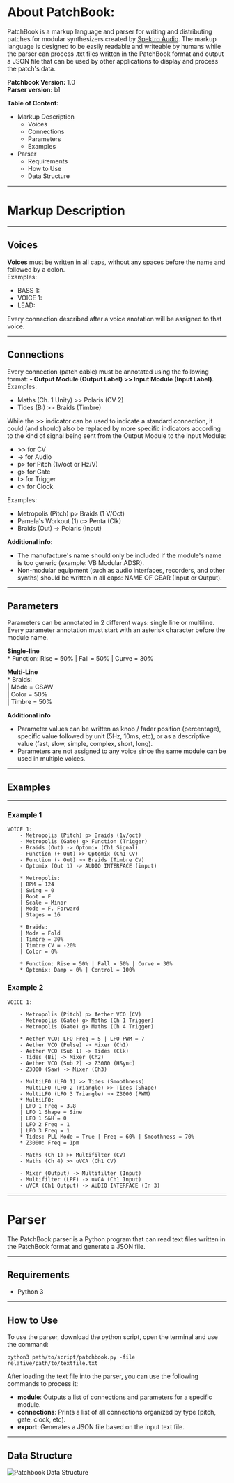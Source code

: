 # About PatchBook:

PatchBook is a markup language and parser for writing and distributing patches for modular synthesizers created by [Spektro Audio](http://spektroaudio.com/).
The markup language is designed to be easily readable and writeable by humans while the parser can process .txt files written in the PatchBook format and output a JSON file that can be used by other applications to display and process the patch's data.

**Patchbook Version:** 1.0  
**Parser version:** b1

**Table of Content:**

<!-- MarkdownTOC -->

- Markup Description
	- Voices
	- Connections
	- Parameters
	- Examples
- Parser
	- Requirements
	- How to Use
	- Data Structure

<!-- /MarkdownTOC -->


---

# Markup Description

---

## Voices

**Voices** must be written in all caps, without any spaces before the name and followed by a colon.  
Examples:

- BASS 1:
- VOICE 1:
- LEAD:

Every connection described after a voice anotation will be assigned to that voice.

---

## Connections

Every connection (patch cable) must be annotated using the following format: **- Output Module (Output Label) >> Input Module (Input Label)**.  
Examples:  

- Maths (Ch. 1 Unity) >> Polaris (CV 2)
- Tides (Bi) >> Braids (Timbre)

While the >> indicator can be used to indicate a standard connection, it could (and should) also be replaced by more specific indicators according to the kind of signal being sent from the Output Module to the Input Module:  

- \>> for CV
- -> for Audio
- p> for Pitch (1v/oct or Hz/V)
- g> for Gate
- t> for Trigger
- c> for Clock

Examples:

- Metropolis (Pitch) p> Braids (1 V/Oct)
- Pamela's Workout (1) c> Penta (Clk)
- Braids (Out) -> Polaris (Input)

**Additional info:**

- The manufacture's name should only be included if the module's name is too generic (example: VB Modular ADSR).
- Non-modular equipment (such as audio interfaces, recorders, and other synths) should be written in all caps: NAME OF GEAR (Input or Output).

---

## Parameters

Parameters can be annotated in 2 different ways: single line or multiline. Every parameter annotation must start with an asterisk character before the module name.

**Single-line**  
\* Function: Rise = 50% | Fall = 50% | Curve = 30%

**Multi-Line**  
\* Braids:  
	| Mode = CSAW  
	| Color = 50%  
	| Timbre = 50%  
	
**Additional info**

- Parameter values can be written as knob / fader position (percentage), specific value followed by unit (5Hz, 10ms, etc), or as a descriptive value (fast, slow, simple, complex, short, long).
- Parameters are not assigned to any voice since the same module can be used in multiple voices. 
 

---

## Examples

---

### Example 1

```
VOICE 1:
	- Metropolis (Pitch) p> Braids (1v/oct)
	- Metropolis (Gate) g> Function (Trigger)
	- Braids (Out) -> Optomix (Ch1 Signal)
	- Function (+ Out) >> Optomix (Ch1 CV)
	- Function (- Out) >> Braids (Timbre CV)
	- Optomix (Out 1) -> AUDIO INTERFACE (input)
	
	* Metropolis:
	| BPM = 124
	| Swing = 0
	| Root = F
	| Scale = Minor
	| Mode = F. Forward
	| Stages = 16
	
	* Braids:
	| Mode = Fold
	| Timbre = 30%
	| Timbre CV = -20%
	| Color = 0%

	* Function: Rise = 50% | Fall = 50% | Curve = 30%
	* Optomix: Damp = 0% | Control = 100%
```

### Example 2

```
VOICE 1:

	- Metropolis (Pitch) p> Aether VCO (CV)
	- Metropolis (Gate) g> Maths (Ch 1 Trigger)
	- Metropolis (Gate) g> Maths (Ch 4 Trigger)
	
	* Aether VCO: LFO Freq = 5 | LFO PWM = 7
	- Aether VCO (Pulse) -> Mixer (Ch1)
	- Aether VCO (Sub 1) -> Tides (Clk)
	- Tides (Bi) -> Mixer (Ch2)
	- Aether VCO (Sub 2) -> Z3000 (HSync)
	- Z3000 (Saw) -> Mixer (Ch3)
	
	- MultiLFO (LFO 1) >> Tides (Smoothness)
	- MultiLFO (LFO 2 Triangle) >> Tides (Shape)
	- MultiLFO (LFO 3 Triangle) >> Z3000 (PWM)
	* MultiLFO:
	| LFO 1 Freq = 3.8
	| LFO 1 Shape = Sine
	| LFO 1 S&H = 0
	| LFO 2 Freq = 1
	| LFO 3 Freq = 1
	* Tides: PLL Mode = True | Freq = 60% | Smoothness = 70%
	* Z3000: Freq = 1pm
	
	- Maths (Ch 1) >> Multifilter (CV)
	- Maths (Ch 4) >> uVCA (Ch1 CV)
	
	- Mixer (Output) -> Multifilter (Input)
	- Multifilter (LPF) -> uVCA (Ch1 Input)
	- uVCA (Ch1 Output) -> AUDIO INTERFACE (In 3)

```

----

# Parser

The PatchBook parser is a Python program that can read text files written in the PatchBook format and generate a JSON file.

---
## Requirements

-  Python 3

---
## How to Use

To use the parser, download the python script, open the terminal and use the command:

```python3 path/to/script/patchbook.py -file relative/path/to/textfile.txt```

After loading the text file into the parser, you can use the following commands to process it:

-	**module**: Outputs a list of connections and parameters for a specific module.
- **connections**: Prints a list of all connections organized by type (pitch, gate, clock, etc).
- **export**: Generates a JSON file based on the input text file.

------
## Data Structure

![Patchbook Data Structure](/Images/datastructure.png?raw=true)
